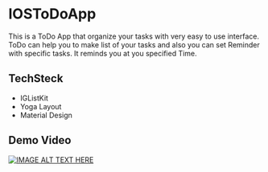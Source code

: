 # IOSToDoApp

This is a ToDo App that organize your tasks with very easy to use interface. 
ToDo can help you to make list of your tasks and also you can set Reminder with specific tasks. 
It reminds you at you specified Time.

## TechSteck
- IGListKit
- Yoga Layout
- Material Design

## Demo Video
[![IMAGE ALT TEXT HERE](https://img.youtube.com/vi/3QhA7pQ7nLg/0.jpg)](https://www.youtube.com/watch?v=3QhA7pQ7nLg)
